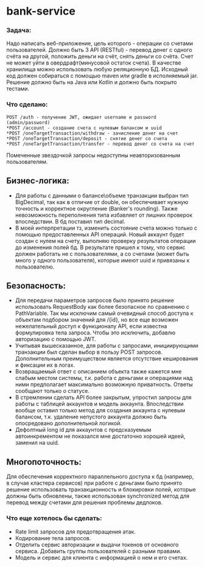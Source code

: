 # bank-service

### Задача:
Надо написать веб-приложение, цель которого - операции со счетами пользователей.
Должно быть 3 API (RESTful) - перевод денег с одного счёта на другой, положить деньги на счёт, снять деньги со счёта. Счет не может уйти в овердрафт(минусовой остаток счета).
В качестве хранилища можно использовать любую реляционную БД.
Исходный код должен собираться с помощью maven или gradle в исполняемый jar. Решение должно быть на Java или Kotlin и должно быть покрыто тестами.

### Что сделано:
```
POST /auth - получение JWT, ожидает username и password (admin/password)
*POST /account - создание счета с нулевым балансом и uuid
*POST /oneTargetTransaction/withdraw - зачисление денег на счет
*POST /oneTargetTransaction/deposit - снятие денег со счета
*POST /oneTargetTransaction/transfer - перевод денег со счета на счет
```
Помеченные звездочкой запросы недоступны неавторизованным пользователям.

## Бизнес-логика:
- Для работы с данными о балансе\объеме транзакции выбран тип BigDecimal, так как в отличие от double, он обеспечивает нужную точность и корректное округление (Banker's rounding). Также невозможность переполнения типа избавляет от лишних проверок впоследствии. В бд поставил тип decimal.
- В моей интерпретации тз, изменить состояние счета можно только с помощью предоставленных API операций. Новый аккаунт будет создан с нулем на счету, выполняю проверку результатов операции до изменения полей бд. В результате пришел к тому, что сервис должен работать не с пользователями, а со счетами (может быть много у одного пользователя), которые имеют uuid и привязаны к пользователю.

## Безопасность:
- Для передачи параметров запросов было принято решение использовать RequestBody как более безопасное по сравнению с PathVariable. Так мы исключим самый очевидный способ доступа к объектам подбором значений для /{id}, но все еще возможен нежелательный доступ к функционалу API, если известна формулировка тела запроса. Чтобы это исключить, добавлю авторизацию с помощью JWT.
- Учитывая вышесказанное, для работы с запросами, инициирующими транзакции был сделан выбор в пользу POST запросов. Дополнительным преимуществом является отсутствие кеширования и фиксации их в логах.
- Возвращаемый ответ с описанием объекта также кажется мне слабым местом системы, т.к. работа с деньгами и операциями над ними предполагает максимально возможную приватность. Ответы сообщают только о статусе.
- В стремлении сделать API более закрытым, упростил запросы для работы с таблицей аккаунтов и модель аккаунта. Впоследствии вообще оставил только метод для создания аккаунта с нулевым балансом, т.к. удаление непустого аккаунта должно быть опосредовано дополнительной логикой.
- Дефолтный long id для аккаунтов с предсказуемым автоинкрементом не показался мне достаточно хорошей идеей, заменил на uuid.

## Многопоточность:
Для обеспечения корректного параллельного доступа к бд (например, в случае кластера сервисов) при работе с деньгами было принято решение использовать транзакционность и блокировки полей, которые должны быть обновлены, также использован synchronized метод для перевод между счетами для решения проблемы дедлоков.

### Что еще хотелось бы сделать:
- Rate limit запросов для предотвращения атак.
- Кодирование тела запросов.
- Отделить сервис авторизации и выдачи токенов от основного сервиса. Добавить группы пользователей с разными правами.
- Модель и сервис для клиента с информацией о нем и его счетах.
